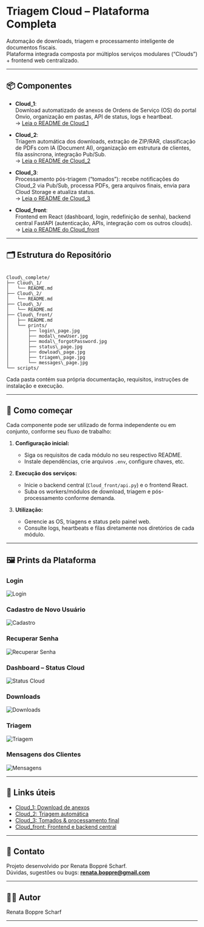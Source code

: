 # Triagem Cloud – Plataforma Completa

Automação de downloads, triagem e processamento inteligente de documentos fiscais.  
Plataforma integrada composta por múltiplos serviços modulares (“Clouds”) + frontend web centralizado.

---

## 📦 Componentes

- **Cloud_1**:  
  Download automatizado de anexos de Ordens de Serviço (OS) do portal Onvio, organização em pastas, API de status, logs e heartbeat.  
  → [Leia o README de Cloud_1](./Cloud_1/README.md)

- **Cloud_2**:  
  Triagem automática dos downloads, extração de ZIP/RAR, classificação de PDFs com IA (Document AI), organização em estrutura de clientes, fila assíncrona, integração Pub/Sub.  
  → [Leia o README de Cloud_2](./Cloud_2/README.md)

- **Cloud_3**:  
  Processamento pós-triagem (“tomados”): recebe notificações do Cloud_2 via Pub/Sub, processa PDFs, gera arquivos finais, envia para Cloud Storage e atualiza status.  
  → [Leia o README de Cloud_3](./Cloud_3/README.md)

- **Cloud_front**:  
  Frontend em React (dashboard, login, redefinição de senha), backend central FastAPI (autenticação, APIs, integração com os outros clouds).  
  → [Leia o README do Cloud_front](./Cloud_front/README.md)

---

## 🗂 Estrutura do Repositório

```

Cloud\_complete/
├── Cloud\_1/
│   └── README.md
├── Cloud\_2/
│   └── README.md
├── Cloud\_3/
│   └── README.md
├── Cloud\_front/
│   ├── README.md
│   └── prints/
│       ├── login\_page.jpg
│       ├── modal\_newUser.jpg
│       ├── modal\_forgotPassword.jpg
│       ├── status\_page.jpg
│       ├── dowload\_page.jpg
│       ├── triagem\_page.jpg
│       └── messages\_page.jpg
└── scripts/

```

Cada pasta contém sua própria documentação, requisitos, instruções de instalação e execução.

---

## 🚀 Como começar

Cada componente pode ser utilizado de forma independente ou em conjunto, conforme seu fluxo de trabalho:

1. **Configuração inicial:**  
   - Siga os requisitos de cada módulo no seu respectivo README.
   - Instale dependências, crie arquivos `.env`, configure chaves, etc.

2. **Execução dos serviços:**  
   - Inicie o backend central (`Cloud_front/api.py`) e o frontend React.
   - Suba os workers/módulos de download, triagem e pós-processamento conforme demanda.

3. **Utilização:**  
   - Gerencie as OS, triagens e status pelo painel web.
   - Consulte logs, heartbeats e filas diretamente nos diretórios de cada módulo.

---

## 🖼️ Prints da Plataforma

### Login
![Login](./prints/login_page.jpg)

### Cadastro de Novo Usuário
![Cadastro](./prints/modal_newUser.jpg)

### Recuperar Senha
![Recuperar Senha](./prints/modal_forgotPassword.jpg)

### Dashboard – Status Cloud
![Status Cloud](./prints/status_page.jpg)

### Downloads
![Downloads](./prints/dowload_page.jpg)

### Triagem
![Triagem](./prints/triagem_page.jpg)

### Mensagens dos Clientes
![Mensagens](./prints/messages_page.jpg)

---

## 🔗 Links úteis

- [Cloud_1: Download de anexos](./Cloud_1/README.md)
- [Cloud_2: Triagem automática](./Cloud_2/README.md)
- [Cloud_3: Tomados & processamento final](./Cloud_3/README.md)
- [Cloud_front: Frontend e backend central](./Cloud_front/README.md)

---

## 💬 Contato

Projeto desenvolvido por Renata Boppré Scharf.  
Dúvidas, sugestões ou bugs: **renata.boppre@gmail.com**

---

## 👩‍💻 Autor

Renata Boppre Scharf


---
